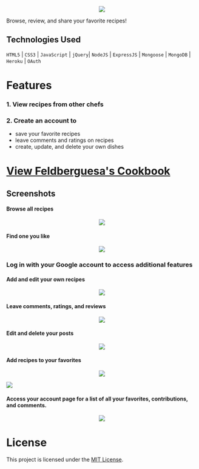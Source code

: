 <a href="https://feldberguesa-cookbook.herokuapp.com/" target="_blank">
    <p align="center">
        <img align="center" src="https://i.imgur.com/d4aw3xy.jpg">
    </p>
</a>

Browse, review, and share your favorite recipes!

## Technologies Used

`HTML5` | `CSS3` | `JavaScript` | `jQuery`| `NodeJS` | `ExpressJS` | `Mongoose` | `MongoDB` | `Heroku` | `OAuth`

# Features

### 1. View recipes from other chefs
### 2. Create an account to
* save your favorite recipes
* leave comments and ratings on recipes
* create, update, and delete your own dishes

# <a href="https://feldberguesa-cookbook.herokuapp.com/" target="_blank">View Feldberguesa's Cookbook</a>

## Screenshots

#### Browse all recipes

<p align="center">
    <img align="center" src="https://imgur.com/5lBj5mfl.png">
</p>

#### Find one you like

<p align="center">
    <img align="center" src="https://imgur.com/hqNkAkOl.png">
</p>

### Log in with your Google account to access additional features

#### Add and edit your own recipes

<p align="center">
    <img align="center" src="https://imgur.com/ltlHUbZl.png">
</p>

#### Leave comments, ratings, and reviews

<p align="center">
    <img align="center" src="https://imgur.com/WsyTZ3jl.png">
</p>

#### Edit and delete your posts

<p align="center">
    <img align="center" src="https://imgur.com/RWbylXHl.png">
</p>

#### Add recipes to your favorites

<p align="center">
    <img src="https://imgur.com/D0FN9Utm.png">
    <p></p>
    <img src="https://imgur.com/X0rC8APm.png">
</p>

#### Access your account page for a list of all your favorites, contributions, and comments.

<p align="center">
    <img align="center" src="https://imgur.com/QCjJAsIl.png">
</p>

# License

This project is licensed under the [MIT License](LICENSE.md).
